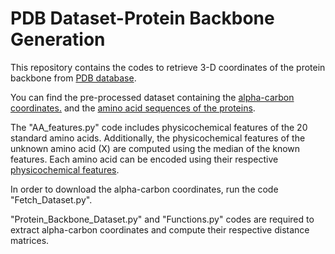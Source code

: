# PDB Dataset-Protein Backbone Generation
 This repository contains the codes to retrieve 3-D coordinates of the protein backbone from [PDB database][1]. 
 
 You can find the pre-processed dataset containing the [alpha-carbon coordinates.][2] and the [amino acid sequences of the proteins][3]. 
 
The "AA_features.py" code includes physicochemical features of the 20 standard amino acids. Additionally, the physicochemical features of the unknown amino acid (X) are computed using the median of the known features. Each amino acid can be encoded using their respective [physicochemical features][4]. 

In order to download the alpha-carbon coordinates, run the code "Fetch_Dataset.py". 

"Protein_Backbone_Dataset.py" and "Functions.py" codes are required to extract alpha-carbon coordinates and compute their respective distance matrices.


[1]: https://files.wwpdb.org/pub/pdb/data/biounit/PDB/divided/

[2]: https://uottawa-my.sharepoint.com/personal/fsole078_uottawa_ca/_layouts/15/guestaccess.aspx?docid=074356a5d40844683a4c31fea17cfa56a&authkey=AZdy7nF7VP0wl_IGgEkcxc8&e=iOswpm

[3]: https://uottawa-my.sharepoint.com/personal/fsole078_uottawa_ca/Documents/AA_Seq_main.csv?d=w1ec61ceb2a6e46d4b41b5d559ec149cf&csf=1&web=1&e=pV3Zvz

[4]: https://www.sciencedirect.com/science/article/pii/S2001037023000296
